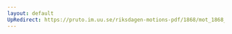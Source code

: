 ```yaml
---
layout: default
UpRedirect: https://pruto.im.uu.se/riksdagen-motions-pdf/1868/mot_1868__ak__271/mot_1868__ak__271-001.pdf
---
```

